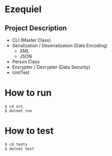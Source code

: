 # Ezequiel #

## Project Description

* CLI (Master Class)
* Serialization / Deserialization (Data Encoding)
  * XML
  * JSON
* Person Class
* Encrypter / Decrypter (Data Security)
* UnitTest

# How to run

`$ cd src`  
`$ dotnet run`  

# How to test
`$ cd tests`  
`$ dotnet test`  
